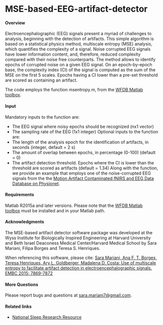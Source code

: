 # MSE-based-EEG-artifact-detector

#### Overview
Electroencephalographic (EEG) signals present a myriad of challenges to analysis, beginning with the detection of artifacts. This simple algorithm is based on a statistical physics method, multiscale entropy (MSE) analysis, which quantifies the complexity of a signal. Noise corrupted EEG signals have lower information content, and, therefore, reduced complexity compared with their noise free counterparts. The method allows to identify epochs of corrupted noise on a given EEG signal. On an epoch-by-epoch base, the complexity index (CI) of the signal is computed as the sum of the MSE on the first 5 scales. Epochs having a CI lower than a pre-set threshold are scored as containing an artifact.

The code employs the function msentropy.m, from the [WFDB Matlab toolbox](http://physionet.org/physiotools/matlab/wfdb-app-matlab/).

#### Input
Mandatory inputs to the function are:
-	The EEG signal where noisy epochs should be recognized (nx1 vector)
-	The sampling rate of the EEG (1x1 integer)
Optional inputs to the function are:
-	The length of the analysis epoch for the identification of artifacts, in seconds (integer, default = 2 s)
-	The amount of overlap between epochs, in percentage (0-100) (default = 0)
-	The artifact detection threshold. Epochs where the  CI is lower than the threshold are scored as artifacts (default = 1.34)
Along with the function, we provide an example that employs one of the noise-corrupted EEG signals from the the [Motion Artifact Contaminated fNIRS and EEG Data Database on Physionet]( https://physionet.org/pn4/motion-artifact/).

#### Requirements
Matlab R2015a and later versions.
Please note that the [WFDB Matlab toolbox](http://physionet.org/physiotools/matlab/wfdb-app-matlab/) must be installed and in your Matlab path.

#### Acknowledgments
The MSE-based artifact detector software package was developed at the Wyss Institute for Biologically Inspired Engineering at Harvard University and Beth Israel Deaconess Medical Center/Harvard Medical School by Sara Mariani, Filipa Borges and Teresa S. Henriques.

When referencing this software, please cite:
[Sara Mariani, Ana F. T. Borges, Teresa Henriques, Ary L. Goldberger, Madalena D. Costa:
Use of multiscale entropy to facilitate artifact detection in electroencephalographic signals. EMBC 2015: 7869-7872](http://www.ncbi.nlm.nih.gov/pubmed/26738116)

#### More Questions
Please report bugs and questions at sara.mariani7@gmail.com.

#### Related links
- [National Sleep Research Resource](https://sleepdata.org/)


